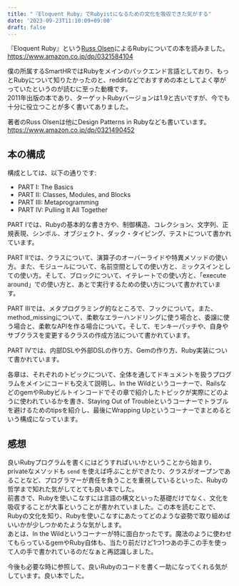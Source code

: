 ```yaml
---
title: "『Eloquent Ruby』でRubyistになるための文化を吸収できた気がする"
date: '2023-09-23T11:10:09+09:00'
draft: false
---
```


『Eloquent Ruby』という[Russ Olsen](http://russolsen.com/)によるRubyについての本を読みました。  
https://www.amazon.co.jp/dp/0321584104

僕の所属するSmartHRではRubyをメインのバックエンド言語としており、もっとRubyについて知りたかったのと、redditなどでおすすめの本としてよく挙がっていたというのが読むに至った動機です。  
2011年出版の本であり、ターゲットRubyバージョンは1.9と古いですが、今でも十分に役立つことが多く書いてありました。

著者のRuss Olsenは他にDesign Patterns in Rubyなども書いています。  
https://www.amazon.co.jp/dp/0321490452

## 本の構成

構成としては、以下の通りです:

- PART I: The Basics
- PART II: Classes, Modules, and Blocks
- PART III: Metaprogramming
- PART IV: Pulling It All Together

PART Iでは、Rubyの基本的な書き方や、制御構造、コレクション、文字列、正規表現、シンボル、オブジェクト、ダック・タイピング、テストについて書かれています。

PART IIでは、クラスについて、演算子のオーバーライドや特異メソッドの使い方。また、モジュールについて、名前空間としての使い方と、ミックスインとしての使い方。そして、ブロックについて、イテレートでの使い方と、「execute around」での使い方と、あとで実行するための使い方について書かれています。

PART IIIでは、メタプログラミング的なところで、フックについて。また、method_missingについて、柔軟なエラーハンドリングに使う場合と、委譲に使う場合と、柔軟なAPIを作る場合について。そして、モンキーパッチや、自身やサブクラスを変更するクラスの作成方法について書かれています。

PART IVでは、内部DSLや外部DSLの作り方、Gemの作り方、Ruby実装について書かれています。

各章は、それぞれのトピックについて、全体を通してドキュメントを扱うプログラムをメインにコードも交えて説明し、In the Wildというコーナーで、RailsなどのgemやRubyビルトインコードでその章で紹介したトピックが実際にどのように使われているかを書き、Staying Out of Troubleというコーナーでトラブルを避けるためのtipsを紹介し、最後にWrapping Upというコーナーでまとめるという構成になっています。

## 感想

良いRubyプログラムを書くにはどうすればいいかということから始まり、privateなメソッドも `send` を使えば呼ぶことができたり、クラスがオープンであることなど、プログラマーが責任を負うことを重視しているといった、Rubyの哲学まで知れた気がしてとても良い本でした。  
前書きで、Rubyを使いこなすには言語の構文といった基礎だけでなく、文化を吸収することが大事ということが書かれていました。この本を読むことで、Rubyの文化を知り、Rubyを使いこなすにあたってどのような姿勢で取り組めばいいかが少しつかめたような気がします。  
あとは、In the Wildというコーナーが特に面白かったです。魔法のように使わせてもらっているgemやRuby自体も、当たり前だけど1つ1つあの手この手を使って人の手で書かれているのだなぁと再認識しました。

今後も必要な時に参照して、良いRubyのコードを書く一助になってくれる気がしています。良い本でした。
